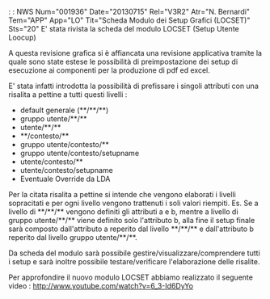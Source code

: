  :  : NWS Num="001936" Date="20130715" Rel="V3R2" Atr="N. Bernardi" Tem="APP" App="LO" Tit="Scheda Modulo dei Setup Grafici (LOCSET)" Sts="20"
E' stata rivista la scheda del modulo LOCSET (Setup Utente Loocup)

A questa revisione grafica si è affiancata una revisione applicativa tramite la quale sono state estese le possibilità di preimpostazione dei setup di esecuzione ai componenti per la produzione di pdf ed excel.

E' stata infatti introdotta la possibilità di prefissare i singoli attributi con una risalita a pettine a tutti questi livelli : 
- default generale (\*\*/\*\*/\*\*)
- gruppo utente/\*\*/\*\*
- utente/\*\*/\*\*
- \*\*/contesto/\*\*
- gruppo utente/contesto/\*\*
- gruppo utente/contesto/setupname
- utente/contesto/\*\*
- utente/contesto/setupname
- Eventuale Override da LDA

Per la citata risalita a pettine si intende che vengono elaborati i livelli sopracitati e per ogni
livello vengono trattenuti i soli valori riempiti. Es. Se a livello di \*\*/\*\*/\*\* vengono definiti gli
attributi a e b, mentre a livello di gruppo utente/\*\*/\*\* viene definito solo l'attributo b, alla fine il setup finale sarà composto dall'attributo a reperito dal livello \*\*/\*\*/\*\* e dall'attributo
b reperito dal livello gruppo utente/\*\*/\*\*.

Da scheda del modulo sarà possibile gestire/visualizzare/comprendere tutti i setup e sarà inoltre possibile testare/verificare l'elaborazione delle risalite.

Per approfondire il nuovo modulo LOCSET abbiamo realizzato il seguente video : 
http://www.youtube.com/watch?v=6_3-Id6DyYo

